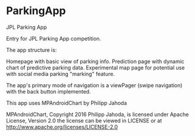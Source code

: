 # ParkingApp
JPL Parking App

Entry for JPL Parking App competition.

The app structure is:

  Homepage with basic view of parking info.
  Prediction page with dynamic chart of predictive parking data.
  Experimental map page for potential use with social media parking "marking" feature.
  
The app's primary mode of navigation is a viewPager (swipe navigation) with the back button implemented.
 
This app uses MPAndroidChart by Philipp Jahoda

MPAndroidChart, Copyright 2016 Philipp Jahoda,
is licensed under Apache License, Version 2.0
the license can be viewed in LICENSE or at http://www.apache.org/licenses/LICENSE-2.0
